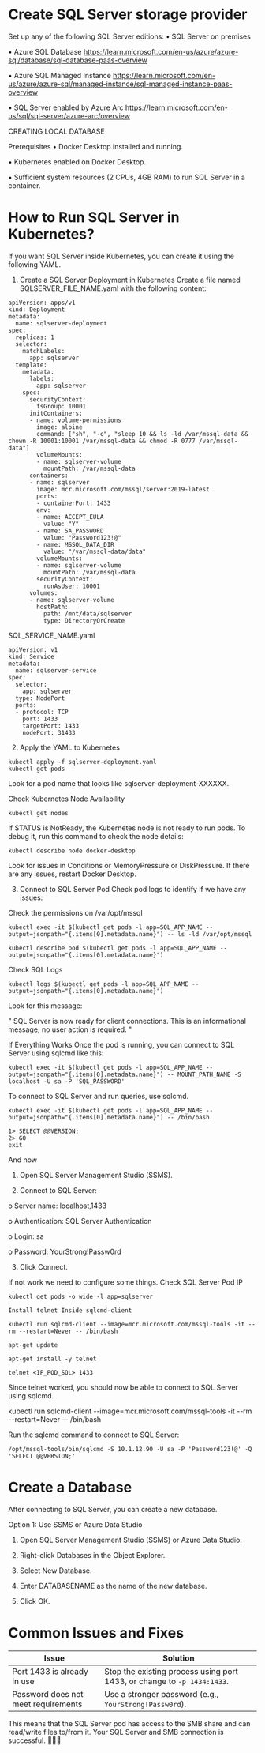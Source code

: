 # Create SQL Server storage provider
Set up any of the following SQL Server editions:
•	SQL Server on premises

•	Azure SQL Database 
https://learn.microsoft.com/en-us/azure/azure-sql/database/sql-database-paas-overview

•	Azure SQL Managed Instance
https://learn.microsoft.com/en-us/azure/azure-sql/managed-instance/sql-managed-instance-paas-overview

•	SQL Server enabled by Azure Arc
https://learn.microsoft.com/en-us/sql/sql-server/azure-arc/overview


CREATING LOCAL DATABASE 

Prerequisites
•	Docker Desktop installed and running.

•	Kubernetes enabled on Docker Desktop.

•	Sufficient system resources (2 CPUs, 4GB RAM) to run SQL Server in a container.

# How to Run SQL Server in Kubernetes?

If you want SQL Server inside Kubernetes, you can create it using the following YAML.

1. Create a SQL Server Deployment in Kubernetes
Create a file named SQLSERVER_FILE_NAME.yaml with the following content:
```
apiVersion: apps/v1
kind: Deployment
metadata:
  name: sqlserver-deployment
spec:
  replicas: 1
  selector:
    matchLabels:
      app: sqlserver
  template:
    metadata:
      labels:
        app: sqlserver
    spec:
      securityContext:
        fsGroup: 10001
      initContainers:
      - name: volume-permissions
        image: alpine
        command: ["sh", "-c", "sleep 10 && ls -ld /var/mssql-data && chown -R 10001:10001 /var/mssql-data && chmod -R 0777 /var/mssql-data"]
        volumeMounts:
        - name: sqlserver-volume
          mountPath: /var/mssql-data
      containers:
      - name: sqlserver
        image: mcr.microsoft.com/mssql/server:2019-latest
        ports:
        - containerPort: 1433
        env:
        - name: ACCEPT_EULA
          value: "Y"
        - name: SA_PASSWORD
          value: "Password123!@"
        - name: MSSQL_DATA_DIR
          value: "/var/mssql-data/data"
        volumeMounts:
        - name: sqlserver-volume
          mountPath: /var/mssql-data
        securityContext:
          runAsUser: 10001
      volumes:
      - name: sqlserver-volume
        hostPath:
          path: /mnt/data/sqlserver
          type: DirectoryOrCreate
```

SQL_SERVICE_NAME.yaml
```
apiVersion: v1
kind: Service
metadata:
  name: sqlserver-service
spec:
  selector:
    app: sqlserver
  type: NodePort
  ports:
  - protocol: TCP
    port: 1433
    targetPort: 1433
    nodePort: 31433
```



2. Apply the YAML to Kubernetes
```
kubectl apply -f sqlserver-deployment.yaml
kubectl get pods
```
Look for a pod name that looks like sqlserver-deployment-XXXXXX.


Check Kubernetes Node Availability
```
kubectl get nodes
```
If STATUS is NotReady, the Kubernetes node is not ready to run pods.
To debug it, run this command to check the node details:
```
kubectl describe node docker-desktop
```
Look for issues in Conditions or MemoryPressure or DiskPressure.
If there are any issues, restart Docker Desktop.




3. Connect to SQL Server Pod
Check pod logs to identify if we have any issues:

Check the permissions on /var/opt/mssql
```
kubectl exec -it $(kubectl get pods -l app=SQL_APP_NAME --output=jsonpath="{.items[0].metadata.name}") -- ls -ld /var/opt/mssql
```

```
kubectl describe pod $(kubectl get pods -l app=SQL_APP_NAME --output=jsonpath="{.items[0].metadata.name}")
```
Check SQL Logs
```
kubectl logs $(kubectl get pods -l app=SQL_APP_NAME --output=jsonpath="{.items[0].metadata.name}")
```

Look for this message:

" SQL Server is now ready for client connections. This is an informational message; no user action is required. "





If Everything Works
Once the pod is running, you can connect to SQL Server using sqlcmd like this:
```
kubectl exec -it $(kubectl get pods -l app=SQL_APP_NAME --output=jsonpath="{.items[0].metadata.name}") -- MOUNT_PATH_NAME -S localhost -U sa -P 'SQL_PASSWORD'
```
To connect to SQL Server and run queries, use sqlcmd.
```
kubectl exec -it $(kubectl get pods -l app=SQL_APP_NAME --output=jsonpath="{.items[0].metadata.name}") -- /bin/bash
```

```
1> SELECT @@VERSION; 
2> GO
exit
```
And now
1.	Open SQL Server Management Studio (SSMS).

2.	Connect to SQL Server:

o	Server name: localhost,1433

o	Authentication: SQL Server Authentication

o	Login: sa

o	Password: YourStrong!Passw0rd

3.	Click Connect.




If not work we need to configure some things.
Check SQL Server Pod IP
```
kubectl get pods -o wide -l app=sqlserver

Install telnet Inside sqlcmd-client

kubectl run sqlcmd-client --image=mcr.microsoft.com/mssql-tools -it --rm --restart=Never -- /bin/bash

apt-get update

apt-get install -y telnet

telnet <IP_POD_SQL> 1433
```
 
Since telnet worked, you should now be able to connect to SQL Server using sqlcmd.

kubectl run sqlcmd-client --image=mcr.microsoft.com/mssql-tools -it --rm --restart=Never -- /bin/bash

Run the sqlcmd command to connect to SQL Server:
```
/opt/mssql-tools/bin/sqlcmd -S 10.1.12.90 -U sa -P 'Password123!@' -Q 'SELECT @@VERSION;'
```


# Create a Database
After connecting to SQL Server, you can create a new database.

Option 1: Use SSMS or Azure Data Studio

1.	Open SQL Server Management Studio (SSMS) or Azure Data Studio.

2.	Right-click Databases in the Object Explorer.

3.	Select New Database.

4.	Enter DATABASENAME as the name of the new database.

5.	Click OK.


# Common Issues and Fixes

| **Issue**                        | **Solution**                                           |
|-----------------------------------|-------------------------------------------------------|
| Port 1433 is already in use       | Stop the existing process using port 1433, or change to `-p 1434:1433`. |
| Password does not meet requirements | Use a stronger password (e.g., `YourStrong!Passw0rd`). |


This means that the SQL Server pod has access to the SMB share and can read/write files to/from it.
Your SQL Server and SMB connection is successful. 🎉🎉🎉
